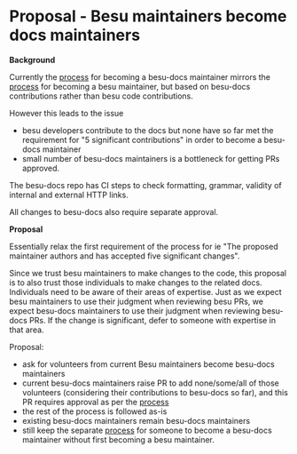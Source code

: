 # Proposal - Besu maintainers become docs maintainers

**Background**

Currently the [process](https://github.com/hyperledger/besu-docs/blob/master/MAINTAINERS.md) for becoming a besu-docs maintainer mirrors the [process](https://github.com/hyperledger/besu/blob/master/MAINTAINERS.md) for becoming a besu maintainer, but based on besu-docs contributions rather than besu code contributions.

However this leads to the issue

- besu developers contribute to the docs but none have so far met the requirement for "5 significant contributions" in order to become a besu-docs maintainer
- small number of besu-docs maintainers is a bottleneck for getting PRs approved.

The besu-docs repo has CI steps to check formatting, grammar, validity of internal and external HTTP links. 

All changes to besu-docs also require separate approval. 

**Proposal** 

Essentially relax the first requirement of the process for ie "The proposed maintainer authors and has accepted five significant changes".

Since we trust besu maintainers to make changes to the code, this proposal is to also trust those individuals to make changes to the related docs. Individuals need to be aware of their areas of expertise. Just as we expect besu maintainers to use their judgment when reviewing besu PRs, we expect besu-docs maintainers to use their judgment when reviewing besu-docs PRs. If the change is significant, defer to someone with expertise in that area.

Proposal:

- ask for volunteers from current Besu maintainers become besu-docs maintainers
- current besu-docs maintainers raise PR to add none/some/all of those volunteers (considering their contributions to besu-docs so far), and this PR requires approval as per the [process](https://github.com/hyperledger/besu-docs/blob/master/MAINTAINERS.md) 
- the rest of the process is followed as-is
- existing besu-docs maintainers remain besu-docs maintainers
- still keep the separate [process](https://github.com/hyperledger/besu-docs/blob/master/MAINTAINERS.md) for someone to become a besu-docs maintainer without first becoming a besu maintainer.